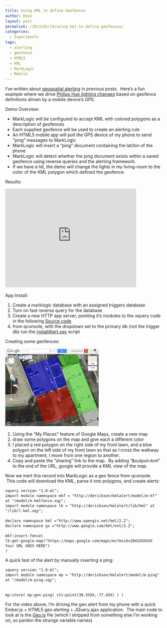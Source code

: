 ```yaml
---
title: Using KML to define Geofences
author: Dave
layout: post
permalink: /2013/02/14/using-kml-to-define-geofences/
categories:
  - Experiments
tags:
  - alerting
  - geofence
  - HTML5
  - KML
  - MarkLogic
  - Mobile
---
```

I&#8217;ve written about [geospatial alerting][1] in previous posts.  Here&#8217;s a fun example where we drive [Philips Hue lighting changes][2] based on geofence definitions driven by a mobile device&#8217;s GPS.

Demo Overview:

  * MarkLogic will be configured to accept KML with colored polygons as a description of geofences
  * Each supplied geofence will be used to create an alerting rule
  * <span style="line-height: 13px;">An HTML5 mobile app will poll the GPS device of my phone to send &#8220;ping&#8221; messages to MarkLogic</span>
  * MarkLogic will insert a &#8220;ping&#8221; document containing the lat/lon of the phone
  * MarkLogic will detect whether the ping document exists within a saved geofence using reverse queries and the alerting framework.
  * If we have a hit, the demo will change the lights in my living-room to the color of the KML polygon which defined the geofence.

Results:
<iframe width="420" height="315" src="https://www.youtube.com/embed/-A598bnDT6g" frameborder="0" allowfullscreen></iframe>


App Install:

  1. Create a marklogic database with an assigned triggers database
  2. Turn on fast reverse query for the database
  3. Create a new HTTP app server, pointing it&#8217;s modules to the xquery code in the following [Source code][3]
  4. from qconsole, with the dropdown set to the primary db (not the trigger db) run the [installAlert.xqy][4] script

Creating some geofences:

[<img class="alignnone size-medium wp-image-516" alt="kml" src="/wp-content/uploads/2013/02/kml-300x248.jpg" width="300" height="248" />][5]

  1. <span style="line-height: 13px;">Using the &#8220;My Places&#8221; feature of Google Maps, create a new map</span>
  2. draw some polygons on the map and give each a different color
  3. I placed a red polygon on the right side of my front lawn, and a blue polygon on the left side of my front lawn so that as I cross the walkway to my apartment, I move from one region to another.
  4. Copy and paste the &#8220;sharing&#8221; link to the map.  By adding &#8220;&output=kml&#8221; to the end of the URL, google will provide a KML view of the map.

Now we inert this record into MarkLogic as a geo fence from qconsole.  This code will download the KML, parse it into polygons, and create alerts:


  <pre><code class="language-xquery xquery">xquery version "1.0-ml";
import module namespace mkf = "http://derickson/kmlalert/model/m-kf" at "/model/m-kmlfence.xqy";
import module namespace lk = "http://derickson/kmlalert/lib/kml" at "/lib/l-kml.xqy";

declare namespace kml ="http://www.opengis.net/kml/2.2";
declare namespace gx ="http://www.google.com/kml/ext/2.2";

mkf:insert-fence(
lk:get-google-map("https://maps.google.com/maps/ms?msid=2041XXXXXX Your URL GOES HERE")
)
</code></pre>


A quick test of the alert by manually inserting a ping:


  <pre><code class="language-xquery xquery">xquery version "1.0-ml";
import module namespace mp = "http://derickson/kmlalert/model/m-ping" at "/model/m-ping.xqy";


mp:store( mp:gen-ping( cts:point(38.XXXX,-77.XXX) ) )</code></pre>


For the video above, I&#8217;m driving the geo alert from my phone with a quick Ember.js + HTML5 geo alerting + JQuery.ajax application.  The main code to look at is the [Geo.js][6] file (which I stripped from something else I&#8217;m working on, so pardon the strange variable names)

&nbsp;

 [1]: http://www.front2backdev.com/2012/01/06/geo-reverse-query-performance/ "Geo Reverse Query Performance"
 [2]: http://www.front2backdev.com/2013/02/03/controlling-philips-hue-with-xquery/ "Controlling Philips Hue with XQuery"
 [3]: https://github.com/derickson/kmlfence
 [4]: https://github.com/derickson/kmlfence/blob/master/script/installAlert.xqy
 [5]: /wp-content/uploads/2013/02/kml.jpg
 [6]: https://github.com/derickson/kmlfence/blob/master/xquery/static/js/Geo.js